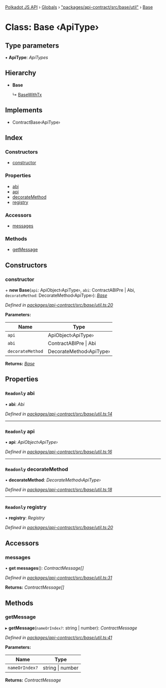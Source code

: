 [Polkadot JS API](../README.md) › [Globals](../globals.md) › ["packages/api-contract/src/base/util"](../modules/_packages_api_contract_src_base_util_.md) › [Base](_packages_api_contract_src_base_util_.base.md)

# Class: Base ‹**ApiType**›

## Type parameters

▪ **ApiType**: *ApiTypes*

## Hierarchy

* **Base**

  ↳ [BaseWithTx](_packages_api_contract_src_base_util_.basewithtx.md)

## Implements

* ContractBase‹ApiType›

## Index

### Constructors

* [constructor](_packages_api_contract_src_base_util_.base.md#constructor)

### Properties

* [abi](_packages_api_contract_src_base_util_.base.md#readonly-abi)
* [api](_packages_api_contract_src_base_util_.base.md#readonly-api)
* [decorateMethod](_packages_api_contract_src_base_util_.base.md#readonly-decoratemethod)
* [registry](_packages_api_contract_src_base_util_.base.md#readonly-registry)

### Accessors

* [messages](_packages_api_contract_src_base_util_.base.md#messages)

### Methods

* [getMessage](_packages_api_contract_src_base_util_.base.md#getmessage)

## Constructors

###  constructor

\+ **new Base**(`api`: ApiObject‹ApiType›, `abi`: ContractABIPre | Abi, `decorateMethod`: DecorateMethod‹ApiType›): *[Base](_packages_api_contract_src_base_util_.base.md)*

*Defined in [packages/api-contract/src/base/util.ts:20](https://github.com/polkadot-js/api/blob/00bc441f0e/packages/api-contract/src/base/util.ts#L20)*

**Parameters:**

Name | Type |
------ | ------ |
`api` | ApiObject‹ApiType› |
`abi` | ContractABIPre &#124; Abi |
`decorateMethod` | DecorateMethod‹ApiType› |

**Returns:** *[Base](_packages_api_contract_src_base_util_.base.md)*

## Properties

### `Readonly` abi

• **abi**: *Abi*

*Defined in [packages/api-contract/src/base/util.ts:14](https://github.com/polkadot-js/api/blob/00bc441f0e/packages/api-contract/src/base/util.ts#L14)*

___

### `Readonly` api

• **api**: *ApiObject‹ApiType›*

*Defined in [packages/api-contract/src/base/util.ts:16](https://github.com/polkadot-js/api/blob/00bc441f0e/packages/api-contract/src/base/util.ts#L16)*

___

### `Readonly` decorateMethod

• **decorateMethod**: *DecorateMethod‹ApiType›*

*Defined in [packages/api-contract/src/base/util.ts:18](https://github.com/polkadot-js/api/blob/00bc441f0e/packages/api-contract/src/base/util.ts#L18)*

___

### `Readonly` registry

• **registry**: *Registry*

*Defined in [packages/api-contract/src/base/util.ts:20](https://github.com/polkadot-js/api/blob/00bc441f0e/packages/api-contract/src/base/util.ts#L20)*

## Accessors

###  messages

• **get messages**(): *ContractMessage[]*

*Defined in [packages/api-contract/src/base/util.ts:31](https://github.com/polkadot-js/api/blob/00bc441f0e/packages/api-contract/src/base/util.ts#L31)*

**Returns:** *ContractMessage[]*

## Methods

###  getMessage

▸ **getMessage**(`nameOrIndex?`: string | number): *ContractMessage*

*Defined in [packages/api-contract/src/base/util.ts:41](https://github.com/polkadot-js/api/blob/00bc441f0e/packages/api-contract/src/base/util.ts#L41)*

**Parameters:**

Name | Type |
------ | ------ |
`nameOrIndex?` | string &#124; number |

**Returns:** *ContractMessage*
